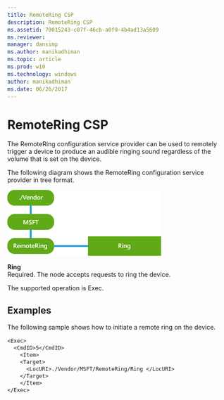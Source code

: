 ```yaml
---
title: RemoteRing CSP
description: RemoteRing CSP
ms.assetid: 70015243-c07f-46cb-a0f9-4b4ad13a5609
ms.reviewer: 
manager: dansimp
ms.author: manikadhiman
ms.topic: article
ms.prod: w10
ms.technology: windows
author: manikadhiman
ms.date: 06/26/2017
---
```


# RemoteRing CSP


The RemoteRing configuration service provider can be used to remotely trigger a device to produce an audible ringing sound regardless of the volume that is set on the device.

The following diagram shows the RemoteRing configuration service provider in tree format.

![provisioning\-csp\-remotering](images/provisioning-csp-remotering.png)

<a href="" id="ring"></a>**Ring**  
Required. The node accepts requests to ring the device.

The supported operation is Exec.

## Examples


The following sample shows how to initiate a remote ring on the device.

``` syntax
<Exec>
  <CmdID>5</CmdID> 
    <Item> 
    <Target> 
      <LocURI>./Vendor/MSFT/RemoteRing/Ring </LocURI> 
    </Target> 
    </Item> 
</Exec>
```

 

 






